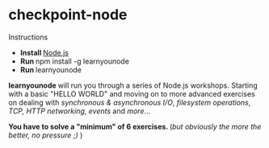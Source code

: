 # checkpoint-node

<div class="checkpoint-instructions"><div class="title"><span>Instructions</span></div><div class="checkpoint-content"><ul><li><strong>Install&nbsp;</strong><a href="http://nodejs.org/">Node.js</a></li><li><strong>Run&nbsp;</strong>npm install -g learnyounode</li><li><strong>Run&nbsp;</strong>learnyounode</li></ul><p><strong>learnyounode </strong>will run you through a series of Node.js workshops. Starting with a basic "HELLO WORLD" and moving on to more advanced exercises on dealing with <i>synchronous &amp; asynchronous I/O</i>, <i>filesystem operations</i>, <i>TCP, HTTP networking</i>, <i>events </i>and <i>more</i>...</p><p><strong>You have to solve a "minimum" of 6 exercises. </strong>(<i>but obviously the more the better, no pressure ;) </i>)</p></div></div>
